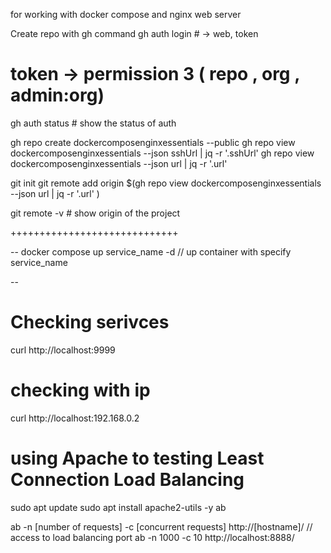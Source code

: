 for working with docker compose and nginx web server

Create repo with gh command
gh auth login # -> web, token 
# token -> permission 3 ( repo , org , admin:org)
gh auth status # show the status of auth 

gh repo create dockercomposenginxessentials --public
gh repo view dockercomposenginxessentials --json sshUrl | jq -r '.sshUrl'
gh repo view dockercomposenginxessentials --json url | jq -r '.url'

git init 
git remote add origin $(gh repo view dockercomposenginxessentials --json url | jq -r '.url'
)

git remote -v # show origin of the project 


+++++++++++++++++++++++++++++

-- docker compose up  service_name -d  // up container with specify service_name 

--  


# Checking serivces

curl http://localhost:9999

# checking with ip 

curl http://localhost:192.168.0.2

# using Apache to testing Least Connection Load Balancing
sudo apt update 
sudo apt install apache2-utils -y 
ab 

ab -n [number of requests] -c [concurrent requests] http://[hostname]/
                                // access to load balancing port
ab -n 1000 -c 10 http://localhost:8888/
